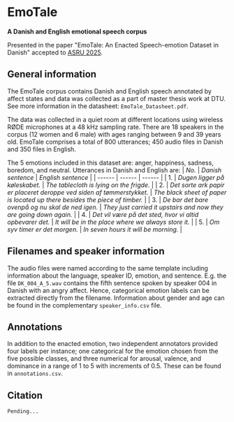 # EmoTale
**A Danish and English emotional speech corpus**

Presented in the paper "EmoTale: An Enacted Speech-emotion Dataset in Danish" accepted to [ASRU 2025](https://2025.ieeeasru.org/).

General information
------------------------------------------------------------------

The EmoTale corpus contains Danish and English speech annotated by affect states and data was collected as a part of master thesis work at DTU. 
See more information in the datasheet: `EmoTale_Datasheet.pdf`.

The data was collected in a quiet room at different locations using wireless RØDE microphones at a 48 kHz sampling rate. 
There are 18 speakers in the corpus (12 women and 6 male) with ages ranging between 9 and 39 years old.
EmoTale comprises a total of 800 utterances; 450 audio files in Danish and 350 files in English. 

The 5 emotions included in this dataset are: anger, happiness, sadness, boredom, and neutral.
Utterances in Danish and English are:
  | *No.*  | *Danish sentence*  | *English sentence* |
  | ------ | ------  | ------ |
  | 1. | _Dugen ligger på køleskabet._ | _The tablecloth is lying on the frigde._ |
  | 2. | _Det sorte ark papir er placeret deroppe ved siden af tømmerstykket._ | _The black sheet of paper is located up there besides the piece of timber._ |
  | 3. | _De bar det bare ovenpå og nu skal de ned igen._ | _They just carried it upstairs and now they are going down again._ |
  | 4. | _Det vil være på det sted, hvor vi altid opbevarer det._ | _It will be in the place where we always store it._ |
  | 5. | _Om syv timer er det morgen._ | _In seven hours it will be morning._ |


Filenames and speaker information
------------------------------------------------------------------
The audio files were named according to the same template including information about the language, speaker ID, emotion, and sentence.
E.g. the file `DK_004_A_5.wav` contains the fifth sentence spoken by speaker 004 in Danish with an angry affect. 
Hence, categorical emotion labels can be extracted directly from the filename.
Information about gender and age can be found in the complementary `speaker_info.csv` file.

Annotations
------------------------------------------------------------------
In addition to the enacted emotion, two independent annotators provided four labels per instance; one categorical for the emotion chosen from the five possible classes, and three numerical for arousal, valence, and dominance in a range of 1 to 5 with increments of 0.5. These can be found in `annotations.csv`.

## Citation

```
Pending...
```

